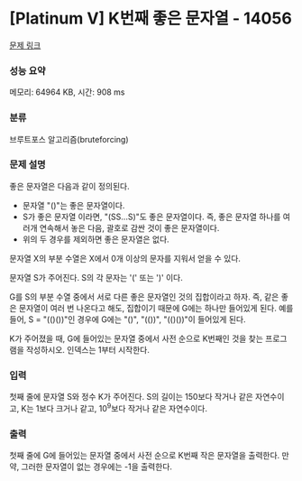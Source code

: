 # [Platinum V] K번째 좋은 문자열 - 14056 

[문제 링크](https://www.acmicpc.net/problem/14056) 

### 성능 요약

메모리: 64964 KB, 시간: 908 ms

### 분류

브루트포스 알고리즘(bruteforcing)

### 문제 설명

<p>좋은 문자열은 다음과 같이 정의된다.</p>

<ul>
	<li>문자열 "()"는 좋은 문자열이다.</li>
	<li>S가 좋은 문자열 이라면, "(SS...S)"도 좋은 문자열이다. 즉, 좋은 문자열 하나를 여러개 연속해서 놓은 다음, 괄호로 감싼 것이 좋은 문자열이다.</li>
	<li>위의 두 경우를 제외하면 좋은 문자열은 없다.</li>
</ul>

<p>문자열 X의 부분 수열은 X에서 0개 이상의 문자를 지워서 얻을 수 있다.</p>

<p>문자열 S가 주어진다. S의 각 문자는 '(' 또는 ')' 이다.</p>

<p>G를 S의 부분 수열 중에서 서로 다른 좋은 문자열인 것의 집합이라고 하자. 즉, 같은 좋은 문자열이 여러 번 나온다고 해도, 집합이기 때문에 G에는 하나만 들어있게 된다. 예를 들어, S = "(()())"인 경우에 G에는 "()", "(())", "(()())"이 들어있게 된다.</p>

<p>K가 주어졌을 때, G에 들어있는 문자열 중에서 사전 순으로 K번째인 것을 찾는 프로그램을 작성하시오. 인덱스는 1부터 시작한다.</p>

### 입력 

 <p>첫째 줄에 문자열 S와 정수 K가 주어진다. S의 길이는 150보다 작거나 같은 자연수이고, K는 1보다 크거나 같고, 10<sup>9</sup>보다 작거나 같은 자연수이다.</p>

### 출력 

 <p>첫째 줄에 G에 들어있는 문자열 중에서 사전 순으로 K번째 작은 문자열을 출력한다. 만약, 그러한 문자열이 없는 경우에는 -1을 출력한다.</p>

